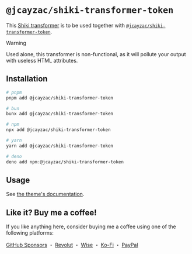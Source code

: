 # `@jcayzac/shiki-transformer-token`

This [Shiki transformer](https://shiki.style/guide/transformers) is to be used together with [`@jcayzac/shiki-transformer-token`](https://www.npmjs.com/package/@jcayzac/shiki-transformer-token).

> [!WARNING]
> Used alone, this transformer is non-functional, as it will pollute your output with useless HTML attributes.

## Installation

```sh
# pnpm
pnpm add @jcayzac/shiki-transformer-token

# bun
bunx add @jcayzac/shiki-transformer-token

# npm
npx add @jcayzac/shiki-transformer-token

# yarn
yarn add @jcayzac/shiki-transformer-token

# deno
deno add npm:@jcayzac/shiki-transformer-token
```

## Usage

See [the theme's documentation](https://github.com/jcayzac/copepod-modules/blob/main/packages/astro-theme-token/README.md#usage).

## Like it? Buy me a coffee!

If you like anything here, consider buying me a coffee using one of the following platforms:

[GitHub Sponsors](https://github.com/sponsors/jcayzac) ・ [Revolut](https://revolut.me/julienswap) ・ [Wise](https://wise.com/pay/me/julienc375) ・ [Ko-Fi](https://ko-fi.com/jcayzac) ・ [PayPal](https://paypal.me/jcayzac)
